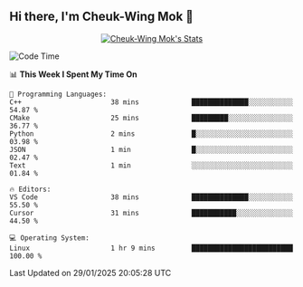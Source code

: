 ## Hi there, I'm Cheuk-Wing Mok 👋

<!--
**mozro0327/mozro0327** is a ✨ _special_ ✨ repository because its `README.md` (this file) appears on your GitHub profile.

Here are some ideas to get you started:

- 🔭 I’m currently working on ...
- 🌱 I’m currently learning ...
- 👯 I’m looking to collaborate on ...
- 🤔 I’m looking for help with ...
- 💬 Ask me about ...
- 📫 How to reach me: ...
- 😄 Pronouns: ...
- ⚡ Fun fact: ...
-->

<p align="center">
  <a href="https://github.com/mozro0327" class="rich-diff-level-one">
    <img src="https://github-readme-stats.vercel.app/api?username=mozro0327&title_color=333&text_color=777" alt="Cheuk-Wing Mok's Stats" >
    <!-- &hide=issues
    <img src="https://github-readme-stats.vercel.app/api?username=mozro0327&hide=issues&title_color=333&text_color=777" alt="Cheuk-Wing Mok's Stats" >
    -->
  </a>
</p>

<!--START_SECTION:waka-->
![Code Time](http://img.shields.io/badge/Code%20Time-3%2C198%20hrs%209%20mins-blue)

📊 **This Week I Spent My Time On** 

```text
💬 Programming Languages: 
C++                      38 mins             ██████████████░░░░░░░░░░░   54.87 % 
CMake                    25 mins             █████████░░░░░░░░░░░░░░░░   36.77 % 
Python                   2 mins              █░░░░░░░░░░░░░░░░░░░░░░░░   03.98 % 
JSON                     1 min               █░░░░░░░░░░░░░░░░░░░░░░░░   02.47 % 
Text                     1 min               ░░░░░░░░░░░░░░░░░░░░░░░░░   01.84 % 

🔥 Editors: 
VS Code                  38 mins             ██████████████░░░░░░░░░░░   55.50 % 
Cursor                   31 mins             ███████████░░░░░░░░░░░░░░   44.50 % 

💻 Operating System: 
Linux                    1 hr 9 mins         █████████████████████████   100.00 % 
```


 Last Updated on 29/01/2025 20:05:28 UTC
<!--END_SECTION:waka-->
